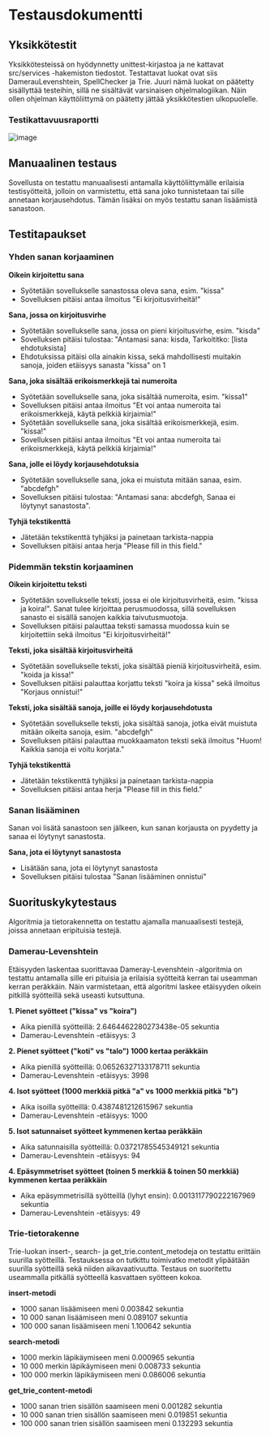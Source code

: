 # Testausdokumentti

## Yksikkötestit

Yksikkötesteissä on hyödynnetty unittest-kirjastoa ja ne kattavat src/services -hakemiston tiedostot. Testattavat luokat ovat siis DamerauLevenshtein, SpellChecker ja Trie. Juuri nämä luokat on päätetty sisällyttää testeihin, sillä ne sisältävät varsinaisen ohjelmalogiikan. Näin ollen ohjelman käyttöliittymä on päätetty jättää yksikkötestien ulkopuolelle.

### Testikattavuusraportti


![image](https://github.com/sonjaolkkonen/spell-checker/assets/117500758/b036ef9a-ed8e-411c-a8bf-88b4ac8f7529)


## Manuaalinen testaus
Sovellusta on testattu manuaalisesti antamalla käyttöliittymälle erilaisia testisyötteitä, jolloin on varmistettu, että sana joko tunnistetaan tai sille annetaan korjausehdotus. Tämän lisäksi on myös testattu sanan lisäämistä sanastoon.

## Testitapaukset

### Yhden sanan korjaaminen

**Oikein kirjoitettu sana**
- Syötetään sovellukselle sanastossa oleva sana, esim. "kissa"
- Sovelluksen pitäisi antaa ilmoitus "Ei kirjoitusvirheitä!"

**Sana, jossa on kirjoitusvirhe**
- Syötetään sovellukselle sana, jossa on pieni kirjoitusvirhe, esim. "kisda"
- Sovelluksen pitäisi tulostaa: "Antamasi sana: kisda, Tarkoititko: [lista ehdotuksista]
- Ehdotuksissa pitäisi olla ainakin kissa, sekä mahdollisesti muitakin sanoja, joiden etäisyys sanasta "kissa" on 1

**Sana, joka sisältää erikoismerkkejä tai numeroita**
- Syötetään sovellukselle sana, joka sisältää numeroita, esim. "kissa1"
- Sovelluksen pitäisi antaa ilmoitus "Et voi antaa numeroita tai erikoismerkkejä, käytä pelkkiä kirjaimia!"
- Syötetään sovellukselle sana, joka sisältää erikoismerkkejä, esim. "kissa!"
- Sovelluksen pitäisi antaa ilmoitus "Et voi antaa numeroita tai erikoismerkkejä, käytä pelkkiä kirjaimia!"

**Sana, jolle ei löydy korjausehdotuksia**
- Syötetään sovellukselle sana, joka ei muistuta mitään sanaa, esim. "abcdefgh"
- Sovelluksen pitäisi tulostaa: "Antamasi sana: abcdefgh, Sanaa ei löytynyt sanastosta". 

**Tyhjä tekstikenttä**
- Jätetään tekstikenttä tyhjäksi ja painetaan tarkista-nappia
- Sovelluksen pitäisi antaa herja "Please fill in this field."

### Pidemmän tekstin korjaaminen

**Oikein kirjoitettu teksti**
- Syötetään sovellukselle teksti, jossa ei ole kirjoitusvirheitä, esim. "kissa ja koira!". Sanat tulee kirjoittaa perusmuodossa, sillä sovelluksen sanasto ei sisällä sanojen kaikkia taivutusmuotoja.
- Sovelluksen pitäisi palauttaa teksti samassa muodossa kuin se kirjoitettiin sekä ilmoitus "Ei kirjoitusvirheitä!"

**Teksti, joka sisältää kirjoitusvirheitä**
- Syötetään sovellukselle teksti, joka sisältää pieniä kirjoitusvirheitä, esim. "koida ja kissa!"
- Sovelluksen pitäisi palauttaa korjattu teksti "koira ja kissa" sekä ilmoitus "Korjaus onnistui!"

**Teksti, joka sisältää sanoja, joille ei löydy korjausehdotusta**
- Syötetään sovellukselle teksti, joka sisältää sanoja, jotka eivät muistuta mitään oikeita sanoja, esim. "abcdefgh"
- Sovelluksen pitäisi palauttaa muokkaamaton teksti sekä ilmoitus "Huom! Kaikkia sanoja ei voitu korjata."

**Tyhjä tekstikenttä**
- Jätetään tekstikenttä tyhjäksi ja painetaan tarkista-nappia
- Sovelluksen pitäisi antaa herja "Please fill in this field."

### Sanan lisääminen
Sanan voi lisätä sanastoon sen jälkeen, kun sanan korjausta on pyydetty ja sanaa ei löytynyt sanastosta.

**Sana, jota ei löytynyt sanastosta**
- Lisätään sana, jota ei löytynyt sanastosta
- Sovelluksen pitäisi tulostaa "Sanan lisääminen onnistui"

## Suorituskykytestaus

Algoritmia ja tietorakennetta on testattu ajamalla manuaalisesti testejä, joissa annetaan eripituisia testejä.

### Damerau-Levenshtein

Etäisyyden laskentaa suorittavaa Dameray-Levenshtein -algoritmia on testattu antamalla sille eri pituisia ja erilaisia syötteitä kerran tai useamman kerran peräkkäin. Näin varmistetaan, että algoritmi laskee etäisyyden oikein pitkillä syötteillä sekä useasti kutsuttuna.

**1. Pienet syötteet ("kissa" vs "koira")**
   - Aika pienillä syötteillä: 2.6464462280273438e-05 sekuntia
   - Damerau-Levenshtein -etäisyys: 3

**2. Pienet syötteet ("koti" vs "talo") 1000 kertaa peräkkäin**
   - Aika pienillä syötteillä: 0.06526327133178711 sekuntia
   - Damerau-Levenshtein -etäisyys: 3998
     
**4. Isot syötteet (1000 merkkiä pitkä "a" vs 1000 merkkiä pitkä "b")**
   - Aika isoilla syötteillä: 0.4387481212615967 sekuntia
   - Damerau-Levenshtein -etäisyys: 1000
  
**5. Isot satunnaiset syötteet kymmenen kertaa peräkkäin**
   - Aika satunnaisilla syötteillä: 0.03721785545349121 sekuntia
   - Damerau-Levenshtein -etäisyys: 94

**4. Epäsymmetriset syötteet (toinen 5 merkkiä & toinen 50 merkkiä) kymmenen kertaa peräkkäin**
   - Aika epäsymmetrisillä syötteillä (lyhyt ensin): 0.0013117790222167969 sekuntia
   - Damerau-Levenshtein -etäisyys: 49
  
### Trie-tietorakenne

Trie-luokan insert-, search- ja get_trie.content_metodeja on testattu erittäin suurilla syötteillä. Testauksessa on tutkittu toimivatko metodit ylipäätään suurilla syötteillä sekä niiden aikavaativuutta. Testaus on suoritettu useammalla pitkällä syötteellä kasvattaen syötteen kokoa. 

**insert-metodi**
- 1000 sanan lisäämiseen meni 0.003842 sekuntia
- 10 000 sanan lisäämiseen meni 0.089107 sekuntia
- 100 000 sanan lisäämiseen meni 1.100642 sekuntia

**search-metodi**
- 1000 merkin läpikäymiseen meni 0.000965 sekuntia
- 10 000 merkin läpikäymiseen meni 0.008733 sekuntia
- 100 000 merkin läpikäymiseen meni 0.086006  sekuntia

**get_trie_content-metodi**
- 1000 sanan trien sisällön saamiseen meni 0.001282 sekuntia
- 10 000 sanan trien sisällön saamiseen meni 0.019851 sekuntia
- 100 000 sanan trien sisällön saamiseen meni 0.132293 sekuntia
  
   
